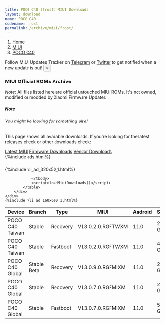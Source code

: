 ```yaml
---
title: POCO C40 (frost) MIUI Downloads
layout: download
name: POCO C40
codename: frost
permalink: /archive/miui/frost/
---
```

<nav aria-label="breadcrumb">
    <ol class="breadcrumb">
        <li class="breadcrumb-item"><a href="/">Home</a></li>
        <li class="breadcrumb-item"><a href="/miui/">MIUI</a></li>
        <li class="breadcrumb-item active" aria-current="page"><a href="/miui/frost/">POCO C40</a></li>
    </ol>
</nav>
<div class="alert alert-primary alert-dismissible fade show" role="alert">
    Follow MIUI Updates Tracker on <a href="https://t.me/MIUIUpdatesTracker" class="alert-link">Telegram</a>
     or <a href="https://twitter.com/MiFwUpdater" class="alert-link">Twitter</a> to get notified when a new update is out!
    <button type="button" class="close" data-dismiss="alert" aria-label="Close">
        <span aria-hidden="true">&times;</span>
    </button>
</div>

### MIUI Official ROMs Archive
*Note*: All files listed here are official untouched MIUI ROMs. It's not owned, modified or modded by Xiaomi Firmware Updater.
<div class="card">
  <div class="card-body">
    <h5 class="card-title">Note</h5>
    <h6 class="card-subtitle mb-2 text-muted">You might be looking for something else!</h6>
    <p class="card-text">This page shows all available downloads.
     If you're looking for the latest releases check or other downloads check:</p>
    <a href="/miui/frost/" class="card-link">Latest MIUI</a>
    <a href="/firmware/frost/" class="card-link">Firmware Downloads</a>
    <a href="/vendor/frost/" class="card-link">Vendor Downloads</a>
  </div>
</div>
{%include ads.html%}
<div class="row justify-content-center">
    <div class="col-10">
        <div class="table-responsive-md" style="margin-top: 25px;">
            {%include vli_ad_320x50_1.html%}
            <table id="miui" class="display dt-responsive nowrap compact table table-striped table-hover table-sm">
                <thead class="thead-dark">
                    <tr>
                        <th data-ref="device">Device</th>
                        <th data-ref="branch">Branch</th>
                        <th data-ref="type">Type</th>
                        <th data-ref="miui">MIUI</th>
                        <th data-ref="android">Android</th>
                        <th data-ref="size">Size</th>
                        <th data-ref="size">Date</th>
                        <th data-ref="link">Link</th>
                    </tr>
                </thead>
                <tbody>
                <tr><td>POCO C40 Taiwan</td><td>Stable</td><td>Recovery</td><td>V13.0.2.0.RGFTWXM</td><td>11.0</td><td>2.5 GB</td><td>2022-08-03</td><td><a href="/miui/frost/stable/V13.0.2.0.RGFTWXM/">Download</a></td></tr>
<tr><td>POCO C40 Taiwan</td><td>Stable</td><td>Fastboot</td><td>V13.0.2.0.RGFTWXM</td><td>11.0</td><td>4.2 GB</td><td>2022-07-01</td><td><a href="/miui/frost/stable/V13.0.2.0.RGFTWXM/">Download</a></td></tr>
<tr><td>POCO C40 Global</td><td>Stable Beta</td><td>Recovery</td><td>V13.0.9.0.RGFMIXM</td><td>11.0</td><td>2.6 GB</td><td>2022-07-28</td><td><a href="/miui/frost/stable beta/V13.0.9.0.RGFMIXM/">Download</a></td></tr>
<tr><td>POCO C40 Global</td><td>Stable</td><td>Recovery</td><td>V13.0.7.0.RGFMIXM</td><td>11.0</td><td>2.6 GB</td><td>2022-07-04</td><td><a href="/miui/frost/stable/V13.0.7.0.RGFMIXM/">Download</a></td></tr>
<tr><td>POCO C40 Global</td><td>Stable</td><td>Fastboot</td><td>V13.0.7.0.RGFMIXM</td><td>11.0</td><td>5.5 GB</td><td>2022-06-24</td><td><a href="/miui/frost/stable/V13.0.7.0.RGFMIXM/">Download</a></td></tr>

                </tbody>
                <script>loadMiuiDownloads()</script>
            </table>
        </div>
    </div>
    {%include vli_ad_160x600_1.html%}
</div>
